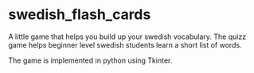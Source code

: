 # swedish_flash_cards

A little game that helps you build up your swedish vocabulary. The quizz game helps beginner level swedish students learn a short list of words.

The game is implemented in python using Tkinter.


